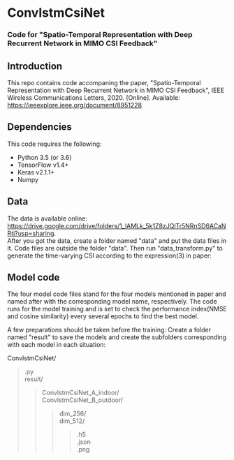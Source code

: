# ConvlstmCsiNet
### Code for "Spatio-Temporal Representation with Deep Recurrent Network in MIMO CSI Feedback"

## Introduction
This repo contains code accompaning the paper, "Spatio-Temporal Representation with Deep Recurrent Network in MIMO CSI Feedback", IEEE Wireless Communications Letters, 2020. [Online]. Available: 
https://ieeexplore.ieee.org/document/8951228  

## Dependencies
This code requires the following:
* Python 3.5 (or 3.6)
* TensorFlow v1.4+
* Keras v2.1.1+
* Numpy

## Data
The data is available online:  
https://drive.google.com/drive/folders/1_lAMLk_5k1Z8zJQlTr5NRnSD6ACaNRtj?usp=sharing.   
After you got the data, create a folder named "data" and put the data files in it. Code files are outside the folder "data". Then run "data_transform.py" to generate the time-varying CSI according to the expression(3) in paper:

## Model code
The four model code files stand for the four models mentioned in paper and named after with the corresponding model name, respectively. The code runs for the model training and is set to check the performance index(NMSE and cosine similarity) every several epochs to find the best model.   

A few preparations should be taken before the training: Create a folder named "result" to save the models and create the subfolders corresponding with each model in each situation:  

ConvlstmCsiNet/  
>.py  
>result/  
>> ConvlstmCsiNet_A_indoor/  
>> ConvlstmCsiNet_B_outdoor/    
>>>dim_256/  
>>>dim_512/  
>>>>.h5  
>>>>.json   
>>>>.png  
